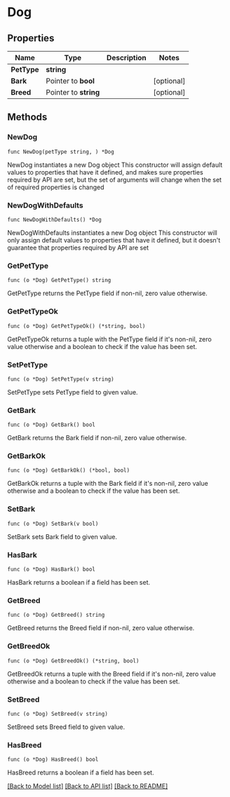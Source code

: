 # Dog

## Properties

Name | Type | Description | Notes
------------ | ------------- | ------------- | -------------
**PetType** | **string** |  | 
**Bark** | Pointer to **bool** |  | [optional] 
**Breed** | Pointer to **string** |  | [optional] 

## Methods

### NewDog

`func NewDog(petType string, ) *Dog`

NewDog instantiates a new Dog object
This constructor will assign default values to properties that have it defined,
and makes sure properties required by API are set, but the set of arguments
will change when the set of required properties is changed

### NewDogWithDefaults

`func NewDogWithDefaults() *Dog`

NewDogWithDefaults instantiates a new Dog object
This constructor will only assign default values to properties that have it defined,
but it doesn't guarantee that properties required by API are set

### GetPetType

`func (o *Dog) GetPetType() string`

GetPetType returns the PetType field if non-nil, zero value otherwise.

### GetPetTypeOk

`func (o *Dog) GetPetTypeOk() (*string, bool)`

GetPetTypeOk returns a tuple with the PetType field if it's non-nil, zero value otherwise
and a boolean to check if the value has been set.

### SetPetType

`func (o *Dog) SetPetType(v string)`

SetPetType sets PetType field to given value.


### GetBark

`func (o *Dog) GetBark() bool`

GetBark returns the Bark field if non-nil, zero value otherwise.

### GetBarkOk

`func (o *Dog) GetBarkOk() (*bool, bool)`

GetBarkOk returns a tuple with the Bark field if it's non-nil, zero value otherwise
and a boolean to check if the value has been set.

### SetBark

`func (o *Dog) SetBark(v bool)`

SetBark sets Bark field to given value.

### HasBark

`func (o *Dog) HasBark() bool`

HasBark returns a boolean if a field has been set.

### GetBreed

`func (o *Dog) GetBreed() string`

GetBreed returns the Breed field if non-nil, zero value otherwise.

### GetBreedOk

`func (o *Dog) GetBreedOk() (*string, bool)`

GetBreedOk returns a tuple with the Breed field if it's non-nil, zero value otherwise
and a boolean to check if the value has been set.

### SetBreed

`func (o *Dog) SetBreed(v string)`

SetBreed sets Breed field to given value.

### HasBreed

`func (o *Dog) HasBreed() bool`

HasBreed returns a boolean if a field has been set.


[[Back to Model list]](../README.md#documentation-for-models) [[Back to API list]](../README.md#documentation-for-api-endpoints) [[Back to README]](../README.md)



